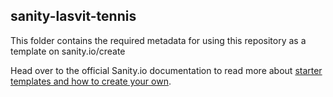 ## sanity-lasvit-tennis

This folder contains the required metadata for using this repository as a template on sanity.io/create

Head over to the official Sanity.io documentation to read more about [starter templates and how to create your own](https://www.sanity.io/docs/starter-templates).
